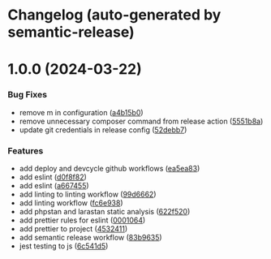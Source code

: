 # Changelog (auto-generated by semantic-release)

# 1.0.0 (2024-03-22)


### Bug Fixes

* remove m in configuration ([a4b15b0](https://github.com/AdAction/articles-laravel-continuous-integration/commit/a4b15b029eb73b289dd55619e0d05151946c85de))
* remove unnecessary composer command from release action ([5551b8a](https://github.com/AdAction/articles-laravel-continuous-integration/commit/5551b8a16a7350d8c2999787809c2024f79faa3b))
* update git credentials in release config ([52debb7](https://github.com/AdAction/articles-laravel-continuous-integration/commit/52debb76ef013fee0d9e7cceac829869c8499fce))


### Features

* add deploy and devcycle github workflows ([ea5ea83](https://github.com/AdAction/articles-laravel-continuous-integration/commit/ea5ea83872f277a523a29c57743073ee8c7f170a))
* add eslint ([d0f8f82](https://github.com/AdAction/articles-laravel-continuous-integration/commit/d0f8f827666a2cdd72dc7f403321ae1bd33ab67b))
* add eslint ([a667455](https://github.com/AdAction/articles-laravel-continuous-integration/commit/a6674558d13ca786f37b59111dd476fadbe51ece))
* add linting to linting workflow ([99d6662](https://github.com/AdAction/articles-laravel-continuous-integration/commit/99d66622e0057e729a328ca078916ad01238a7a4))
* add linting workflow ([fc6e938](https://github.com/AdAction/articles-laravel-continuous-integration/commit/fc6e938351caf0746c6f22b69af55b870da332c7))
* add phpstan and larastan static analysis ([622f520](https://github.com/AdAction/articles-laravel-continuous-integration/commit/622f52082691a87fe93b7118da2366c8b5717955))
* add prettier rules for eslint ([0001064](https://github.com/AdAction/articles-laravel-continuous-integration/commit/0001064b3dca3a03ce9d5839d078674fca3bdd7b))
* add prettier to project ([4532411](https://github.com/AdAction/articles-laravel-continuous-integration/commit/4532411f5c669175febbab2a5f0aeba5abb8f8c3))
* add semantic release workflow ([83b9635](https://github.com/AdAction/articles-laravel-continuous-integration/commit/83b963527fa497f12d4763d92fc6dae0504d675b))
* jest testing to js ([6c541d5](https://github.com/AdAction/articles-laravel-continuous-integration/commit/6c541d5d0f5a80d8b59f86fe0812c450dea4e7c3))

